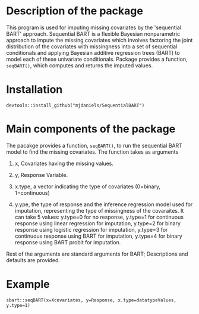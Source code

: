 
<!-- README.md is generated from README.Rmd. Please edit that file -->
Description of the package
==========================

This program is used for imputing missing covariates by the 'sequential BART' approach. Sequential BART is a flexible Bayesian nonparametric approach to impute the missing covariates which involves factoring the joint distribution of the covariates with missingness into a set of sequential conditionals and applying Bayesian additive regression trees (BART) to model each of these univariate conditionals. Package provides a function, `seqBART()`, which computes and returns the imputed values.

Installation
============

`devtools::install_github("mjdaniels/SequentialBART")`

Main components of the package
==============================

The pacakge provides a function, `seqBART()`, to run the sequential BART model to find the missing covariates. The function takes as arguments

1.  x, Covariates having the missing values.

2.  y, Response Variable.

3.  x.type, a vector indicating the type of covariates (0=binary, 1=continuous)

4.  y.ype, the type of response and the inference regression model used for imputation, representing the type of missingness of the covaraites. It can take 5 values: y.type=0 for no response, y.type=1 for continuous response using linear regression for imputation, y.type=2 for binary response using logistic regression for imputation, y.type=3 for continuous response using BART for imputation, y.type=4 for binary response using BART probit for imputation.

Rest of the arguments are standard arguments for BART; Descriptions and defaults are provided.

Example
=======

`sbart::seqBART(x=Xcovariates, y=Response, x.type=datatypeValues, y.type=1)`
